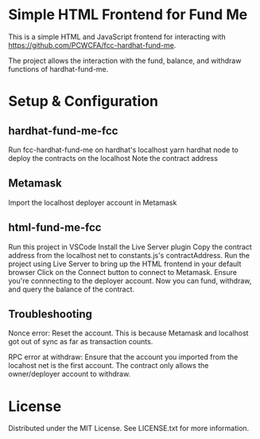 # Simple HTML Frontend for Fund Me

This is a simple HTML and JavaScript frontend for interacting with https://github.com/PCWCFA/fcc-hardhat-fund-me.

The project allows the interaction with the fund, balance, and withdraw functions of hardhat-fund-me.

# Setup & Configuration

## hardhat-fund-me-fcc

Run fcc-hardhat-fund-me on hardhat's localhost
yarn hardhat node to deploy the contracts on the localhost
Note the contract address

## Metamask

Import the localhost deployer account in Metamask

## html-fund-me-fcc

Run this project in VSCode
Install the Live Server plugin
Copy the contract address from the localhost net to constants.js's contractAddress.
Run the project using Live Server to bring up the HTML frontend in your default browser
Click on the Connect button to connect to Metamask.
Ensure you're connnecting to the deployer account.
Now you can fund, withdraw, and query the balance of the contract.

## Troubleshooting

Nonce error: Reset the account. This is because Metamask and localhost got out of sync as far as transaction counts.

RPC error at withdraw: Ensure that the account you imported from the locahost net is the first account. The contract only allows the owner/deployer account to withdraw.

# License

Distributed under the MIT License. See LICENSE.txt for more information.
